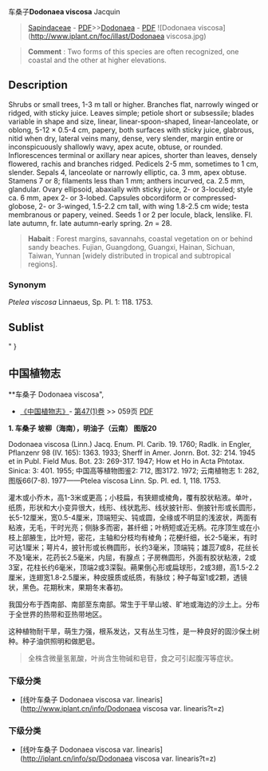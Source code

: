 车桑子**Dodonaea viscosa** Jacquin

> [Sapindaceae](http://www.iplant.cn/info/Sapindaceae?t=foc) - [PDF](http://www.iplant.cn/foc/pdf/Sapindaceae.pdf)>>[Dodonaea](http://www.iplant.cn/info/Dodonaea?t=foc) - [PDF](http://www.iplant.cn/foc/pdf/Dodonaea.pdf)
![Dodonaea viscosa](http://www.iplant.cn/foc/illast/Dodonaea viscosa.jpg)

> **Comment** : 
> Two forms of this species are often recognized, one coastal and the other at higher elevations.

## Description

Shrubs or small trees, 1-3 m tall or higher. Branches flat, narrowly winged or ridged, with sticky juice. Leaves simple; petiole short or subsessile; blades variable in shape and size, linear, linear-spoon-shaped, linear-lanceolate, or oblong, 5-12 × 0.5-4 cm, papery, both surfaces with sticky juice, glabrous, nitid when dry, lateral veins many, dense, very slender, margin entire or inconspicuously shallowly wavy, apex acute, obtuse, or rounded. Inflorescences terminal or axillary near apices, shorter than leaves, densely flowered, rachis and branches ridged. Pedicels 2-5 mm, sometimes to 1 cm, slender. Sepals 4, lanceolate or narrowly elliptic, ca. 3 mm, apex obtuse. Stamens 7 or 8; filaments less than 1 mm; anthers incurved, ca. 2.5 mm, glandular. Ovary ellipsoid, abaxially with sticky juice, 2- or 3-loculed; style ca. 6 mm, apex 2- or 3-lobed. Capsules obcordiform or compressed-globose, 2- or 3-winged, 1.5-2.2 cm tall, with wing 1.8-2.5 cm wide; testa membranous or papery, veined. Seeds 1 or 2 per locule, black, lenslike. Fl. late autumn, fr. late autumn-early spring. 2*n* = 28.

> **Habait** : 
> Forest margins, savannahs, coastal vegetation on or behind sandy beaches. Fujian, Guangdong, Guangxi, Hainan, Sichuan, Taiwan, Yunnan [widely distributed in tropical and subtropical regions].

### Synonym
*Ptelea viscosa* Linnaeus, Sp. Pl. 1: 118. 1753.

## Sublist
"
}
## 中国植物志

**车桑子 Dodonaea viscosa",

* [《中国植物志》](http://www.iplant.cn/frps)- [第47(1)卷](http://www.iplant.cn/frps/vol/47(1)) >> 059页 [PDF](http://www.iplant.cn/frps/pdf/47(1)/059.PDF)

**1. 车桑子 坡柳（海南），明油子（云南） 图版20**

Dodonaea viscosa (Linn.) Jacq. Enum. Pl. Carib. 19. 1760; Radlk. in Engler, Pflanzenr 98 (IV. 165): 1363. 1933; Sherff in Amer. Jonrn. Bot. 32: 214. 1945 et in Publ. Field Mus. Bot. 23: 269-317. 1947; How et Ho in Acta Phtotax. Sinica: 3: 401. 1955; 中国高等植物图鉴2: 712, 图3172. 1972; 云南植物志 1: 282, 图版66(7-8). 1977——Ptelea viscosa Linn. Sp. Pl. ed. 1, 118. 1753.

灌木或小乔木，高1-3米或更高；小枝扁，有狭翅或棱角，覆有胶状粘液。单叶，纸质，形状和大小变异很大，线形、线状匙形、线状披针形、倒披针形或长圆形，长5-12厘米，宽0.5-4厘米，顶端短尖、钝或圆，全缘或不明显的浅波状，两面有粘液，无毛，干时光亮；侧脉多而密，甚纤细；叶柄短或近无柄。花序顶生或在小枝上部腋生，比叶短，密花，主轴和分枝均有棱角；花梗纤细，长2-5毫米，有时可达1厘米；萼片4，披针形或长椭圆形，长约3毫米，顶端钝；雄蕊7或8，花丝长不及1毫米，花药长2.5毫米，内屈，有腺点；子房椭圆形，外面有胶状粘液，2或3室，花柱长约6毫米，顶端2或3深裂。蒴果倒心形或扁球形，2或3翅，高1.5-2.2厘米，连翅宽1.8-2.5厘米，种皮膜质或纸质，有脉纹；种子每室1或2颗，透镜状，黑色。花期秋末，果期冬末春初。

我国分布于西南部、南部至东南部。常生于干旱山坡、旷地或海边的沙土上。分布于全世界的热带和亚热带地区。

这种植物耐干旱，萌生力强，根系发达，又有丛生习性，是一种良好的固沙保土树种。种子油供照明和做肥皂。

> 全株含微量氢氰酸，叶尚含生物碱和皂苷，食之可引起腹泻等症状。

### 下级分类
* [线叶车桑子  Dodonaea viscosa var. linearis](http://www.iplant.cn/info/Dodonaea viscosa var. linearis?t=z)

### 下级分类
* [线叶车桑子  Dodonaea viscosa var. linearis](http://iplant.cn/info/sp/Dodonaea viscosa var. linearis?t=z)
